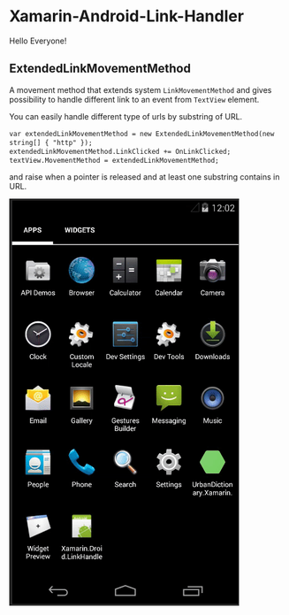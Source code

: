 # Xamarin-Android-Link-Handler

Hello Everyone!

## ExtendedLinkMovementMethod
A movement method that extends system `LinkMovementMethod` and gives possibility to handle different link to an event from `TextView` element.

You can easily handle different type of urls by substring of URL.
    
    var extendedLinkMovementMethod = new ExtendedLinkMovementMethod(new string[] { "http" });
    extendedLinkMovementMethod.LinkClicked += OnLinkClicked;
    textView.MovementMethod = extendedLinkMovementMethod;
    
and raise when a pointer is released and at least one substring contains in URL.

![alt tag](https://github.com/andriikrupka/Xamarin-Android-Link-Handler/blob/master/ExtendedLinkMovementMethodReadme.gif?raw=true)

